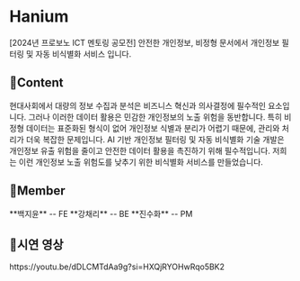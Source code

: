 # Hanium
[2024년 프로보노 ICT 멘토링 공모전] 안전한 개인정보, 비정형 문서에서 개인정보 필터링 및 자동 비식별화 서비스 입니다.

<h2>🖤Content</h2>
현대사회에서 대량의 정보 수집과 분석은 비즈니스 혁신과 의사결정에 필수적인 요소입니다. 그러나 이러한 데이터 활용은 민감한 개인정보의 노출 위험을 동반합니다.
특히 비정형 데이터는 표준화된 형식이 없어 개인정보 식별과 분리가 어렵기 때문에, 관리와 처리가 더욱 복잡한 문제입니다. AI 기반 개인정보 필터링 및 자동 비식별화 기술 개발은 개인정보 유출 위험을 줄이고 안전한 데이터 활용을 촉진하기 위해 필수적입니다. 저희는 이런 개인정보 노출 위험도를 낮추기 위한 비식별화 서비스를 만들었습니다.


<h2>🖤Member</h2>
**백지윤** -- FE </t>
**강채리** -- BE </t>
**진수화** -- PM </t>

<h2>🖤시연 영상</h2>
https://youtu.be/dDLCMTdAa9g?si=HXQjRYOHwRqo5BK2
